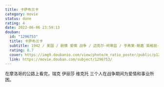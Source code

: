 ```yaml
---
title: 卡萨布兰卡
category: movie
status: done
rating: 4
date: 2022-06-06 23:59:13
douban:
  id: "1296753"
  title: 卡萨布兰卡
  subtitle: 1942 / 美国 / 剧情 爱情 战争 / 迈克尔·柯蒂兹 / 亨弗莱·鲍嘉 英格丽·褒曼
  rating: 8.7
  cover: https://img9.doubanio.com/view/photo/m_ratio_poster/public/p1244791866.jpg
  link: https://movie.douban.com/subject/1296753/
---
```


在摩洛哥的公路上看完，瑞克 伊丽莎 维克托 三个人在战争期间为爱情和事业所困。